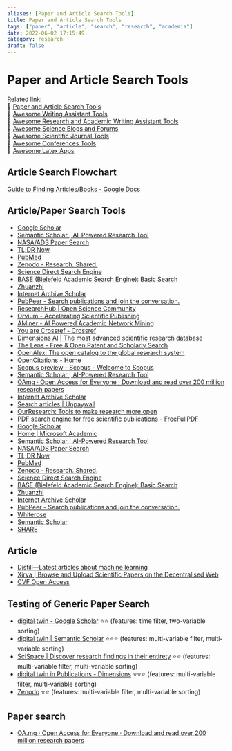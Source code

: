 ```yaml
---
aliases: [Paper and Article Search Tools]
title: Paper and Article Search Tools
tags: ["paper", "article", "search", "research", "academia"]
date: 2022-06-02 17:15:49
category: research
draft: false
---
```


# Paper and Article Search Tools

Related link:  
🔗 [Paper and Article Search Tools](paper-search.md)  
🔗 [Awesome Writing Assistant Tools](/app/writing-assitant-app)  
🔗 [Awesome Research and Academic Writing Assistant Tools](paper-tool.md)  
🔗 [Awesome Science Blogs and Forums](/research/science-blog)  
🔗 [Awesome Scientific Journal Tools](../academia/journal-tool.md)  
🔗 [Awesome Conferences Tools](/research/conference-tool)  
🔗 [Awesome Latex Apps](latex-tool.md)  

## Article Search Flowchart

[Guide to Finding Articles/Books - Google Docs](https://docs.google.com/document/d/1ZwWs8JOrlkrrqiHwkQSwc4_NM85Zbzc9t9ifQ1rHZgM/edit)

## Article/Paper Search Tools

- [Google Scholar](https://scholar.google.com/)
- [Semantic Scholar | AI-Powered Research Tool](https://www.semanticscholar.org/)
- [NASA/ADS Paper Search](https://ui.adsabs.harvard.edu/)
- [TL;DR Now](https://tldrnow.com/)
- [PubMed](https://pubmed.ncbi.nlm.nih.gov/)
- [Zenodo - Research. Shared.](https://zenodo.org/)
- [Science Direct Search Engine](https://www.sciencedirect.com/search?qs=)
- [BASE (Bielefeld Academic Search Engine): Basic Search](https://www.base-search.net/)
- [Zhuanzhi](https://www.zhuanzhi.ai/)
- [Internet Archive Scholar](https://scholar.archive.org/)
- [PubPeer - Search publications and join the conversation.](https://pubpeer.com/)
- [ResearchHub | Open Science Community](https://www.researchhub.com/all)
- [Orvium - Accelerating Scientific Publishing](https://orvium.io/researcher/)
- [AMiner - AI Powered Academic Network Mining](https://www.aminer.org/)
- [You are Crossref - Crossref](https://www.crossref.org/)
- [Dimensions AI | The most advanced scientific research database](https://www.dimensions.ai/)
- [The Lens - Free & Open Patent and Scholarly Search](https://www.lens.org/)
- [OpenAlex: The open catalog to the global research system](https://openalex.org/)
- [OpenCitations - Home](https://opencitations.net/)
- [Scopus preview - Scopus - Welcome to Scopus](https://www.scopus.com/home.uri)
- [Semantic Scholar | AI-Powered Research Tool](https://www.semanticscholar.org/)
- [OAmg · Open Access for Everyone · Download and read over 200 million research papers](https://oa.mg/)
- [Internet Archive Scholar](https://scholar.archive.org/)
- [Search articles | Unpaywall](http://unpaywall.org/articles)
- [OurResearch: Tools to make research more open](https://ourresearch.org/)
- [PDF search engine for free scientific publications - FreeFullPDF](http://www.freefullpdf.com/#gsc.tab=0)
- [Google Scholar](https://scholar.google.com/)
- [Home | Microsoft Academic](https://academic.microsoft.com/home)
- [Semantic Scholar | AI-Powered Research Tool](https://www.semanticscholar.org/)
- [NASA/ADS Paper Search](https://ui.adsabs.harvard.edu/)
- [TL;DR Now](https://tldrnow.com/)
- [PubMed](https://pubmed.ncbi.nlm.nih.gov/)
- [Zenodo - Research. Shared.](https://zenodo.org/)
- [Science Direct Search Engine](https://www.sciencedirect.com/search?qs=)
- [BASE (Bielefeld Academic Search Engine): Basic Search](https://www.base-search.net/)
- [Zhuanzhi](https://www.zhuanzhi.ai/)
- [Internet Archive Scholar](https://scholar.archive.org/)
- [PubPeer - Search publications and join the conversation.](https://pubpeer.com/)
- [Whiterose](https://eprints.whiterose.ac.uk/)
- [Semantic Scholar](https://www.semanticscholar.org/)
- [SHARE](https://share.osf.io/)

## Article

- [Distill—Latest articles about machine learning](https://distill.pub/)
- [Xirva | Browse and Upload Scientific Papers on the Decentralised Web](https://www.xirva.org/)
- [CVF Open Access](https://openaccess.thecvf.com/menu)

## Testing of Generic Paper Search

- [digital twin - Google Scholar](https://scholar.google.com/scholar?hl=en&as_sdt=0%2C5&q=digital+twin&btnG=) ⭐⭐ (features: time filter, two-variable sorting)
- [digital twin | Semantic Scholar](https://www.semanticscholar.org/search?q=digital%20twin&sort=relevance) ⭐⭐⭐ (features: multi-variable filter, multi-variable sorting)
- [SciSpace | Discover research findings in their entirety](https://typeset.io/search?q=digital%20twin) ⭐⭐ (features: multi-variable filter, multi-variable sorting)
- [digital twin in Publications - Dimensions](https://app.dimensions.ai/discover/publication?search_mode=content&search_text=digital%20twin&search_type=kws&search_field=full_search) ⭐⭐⭐ (features: multi-variable filter, multi-variable sorting)
- [Zenodo](https://zenodo.org/search?page=1&size=20&q=digital%20twin) ⭐⭐ (features: multi-variable filter, multi-variable sorting)

## Paper search

- [OA.mg · Open Access for Everyone · Download and read over 200 million research papers](https://oa.mg/)
